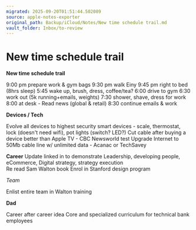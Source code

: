 ```yaml
---
migrated: 2025-09-20T01:51:44.502089
source: apple-notes-exporter
original_path: Backup/iCloud/Notes/New time schedule trail.md
vault_folder: Inbox/to-review
---
```

# New time schedule trail



**New time schedule trail**

9:00 pm prepare work & gym bags 
9:30 pm walk Einy 
9:45 pm right to bed
(8hrs sleep)
5:45 wake up, brush, dress, coffee/tea?
6:00 drive to gym 
6:30 work out (5k running+emails, weights)
7:30 shower, shave, dress for work 
8:00 at desk - Read news (global & retail)
8:30 continue emails & work

**Devices / Tech**

Evolve all devices to highest security smart devices - scale, thermostat, lock (doesn't need wifi), pot lights (switch? LED?)
Cut cable after buying a device better than Apple TV - CBC Newsworld test 
Upgrade Internet to 50Mb cable line w/ unlimited data - Acanac or TechSavey

**Career** 
Update linked in to 
demonstrate Leadership, 
developing people, 
eCommerce, 
Digital strategy, 
strategy execution  
Re read Sam Walton book
Enrol in Stanford design program

*Team*

Enlist entire team in Walton training

**Dad**

Career after career idea
Core and specialized curriculum for technical bank employees

 

